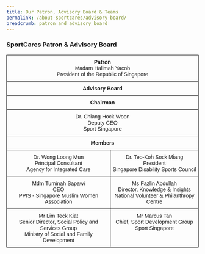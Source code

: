```yaml
---
title: Our Patron, Advisory Board & Teams
permalink: /about-sportcares/advisory-board/
breadcrumb: patron and advisory board
---
```

### SportCares Patron & Advisory Board 

<style type="text/css">
.tg  {border-collapse:collapse;border-spacing:0;}
.tg td{font-family:Arial, sans-serif;font-size:14px;padding:10px 5px;border-style:solid;border-width:1px;overflow:hidden;word-break:normal;border-color:black;}
.tg th{font-family:Arial, sans-serif;font-size:14px;font-weight:normal;padding:10px 5px;border-style:solid;border-width:1px;overflow:hidden;word-break:normal;border-color:black;}
.tg .tg-baqh{text-align:center;vertical-align:top}
.tg .tg-amwm{font-weight:bold;text-align:center;vertical-align:top}
</style>
<table class="tg">
  <tr>
    <th class="tg-baqh" colspan="2"><span style="font-weight:bold">Patron</span><br>Madam Halimah Yacob<br>President of the Republic of Singapore</th>
  </tr>
  <tr>
    <td class="tg-amwm" colspan="2">Advisory Board</td>
  </tr>
  <tr>
    <td class="tg-amwm" colspan="2">Chairman</td>
  </tr>
  <tr>
      <td class="tg-baqh" colspan="2">Dr. Chiang Hock Woon<br>Deputy CEO<br> Sport Singapore</td>
  <tr>
    <td class="tg-amwm" colspan="2">Members</td>
  </tr>
  <tr>
    <td class="tg-baqh">Dr. Wong Loong Mun<br>Principal Consultant<br>Agency for Integrated Care</td>
    <td class="tg-baqh">Dr. Teo-Koh Sock Miang<br>President<br>Singapore Disability Sports Council</td>
  </tr>
  <tr>
    		    <td class="tg-baqh">Mdm  Tuminah Sapawi<br>CEO<br> PPIS - Singapore Muslim Women Association</td>
    <td class="tg-baqh">Ms Fazlin Abdullah<br>Director, Knowledge & Insights<br>National Volunteer & Philanthropy Centre</td>
  </tr>
  <tr>
    <td class="tg-baqh">Mr Lim Teck Kiat<br>Senior Director, Social Policy and Services Group<br>Ministry of Social and Family Development</td>
			    <td class="tg-baqh">Mr Marcus Tan<br>Chief, Sport Development Group<br>Sport Singapore</td>
  </tr>
	<table>